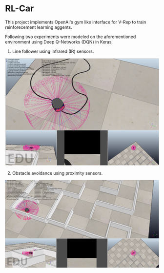 # RL-Car

This project implements OpenAI's gym like interface for V-Rep to train reinforecement learning aggents.

Following two experiments were modeled on the aforementioned environment using Deep Q-Networks (DQN) in Keras,

1. Line follower using infrared (IR) sensors.

![](./final_report/2.png)

2. Obstacle avoidance using proximity sensors.

![](./final_report/3.png)

